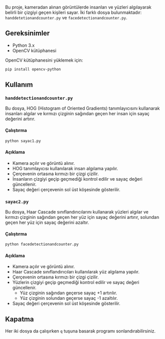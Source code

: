 

Bu proje, kameradan alınan görüntülerde insanları ve yüzleri algılayarak belirli bir çizgiyi geçen kişileri sayar. İki farklı dosya bulunmaktadır: `handdetetionandcounter.py` ve `facedetectionandcounter.py`.

## Gereksinimler

- Python 3.x
- OpenCV kütüphanesi

OpenCV kütüphanesini yüklemek için:
```sh
pip install opencv-python
```

## Kullanım

### `handdetectionandcounter.py`

Bu dosya, HOG (Histogram of Oriented Gradients) tanımlayıcısını kullanarak insanları algılar ve kırmızı çizginin sağından geçen her insan için sayaç değerini artırır.

#### Çalıştırma

```sh
python sayac1.py
```

#### Açıklama

- Kamera açılır ve görüntü alınır.
- HOG tanımlayıcısı kullanılarak insan algılama yapılır.
- Çerçevenin ortasına kırmızı bir çizgi çizilir.
- İnsanların çizgiyi geçip geçmediği kontrol edilir ve sayaç değeri güncellenir.
- Sayaç değeri çerçevenin sol üst köşesinde gösterilir.

### `sayac2.py`

Bu dosya, Haar Cascade sınıflandırıcılarını kullanarak yüzleri algılar ve kırmızı çizginin sağından geçen her yüz için sayaç değerini artırır, solundan geçen her yüz için sayaç değerini azaltır.

#### Çalıştırma

```sh
python facedetectionandcounter.py
```

#### Açıklama

- Kamera açılır ve görüntü alınır.
- Haar Cascade sınıflandırıcıları kullanılarak yüz algılama yapılır.
- Çerçevenin ortasına kırmızı bir çizgi çizilir.
- Yüzlerin çizgiyi geçip geçmediği kontrol edilir ve sayaç değeri güncellenir.
  - Yüz çizginin sağından geçerse sayaç +1 artırılır.
  - Yüz çizginin solundan geçerse sayaç -1 azaltılır.
- Sayaç değeri çerçevenin sol üst köşesinde gösterilir.

## Kapatma

Her iki dosya da çalışırken `q` tuşuna basarak programı sonlandırabilirsiniz.


